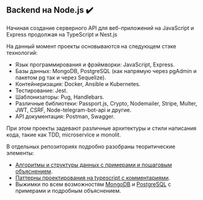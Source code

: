 ## Backend на Node.js ✔️

Начиная создание серверного API для веб-приложений на JavaScript и Express продолжая на TypeScript и Nest.js

На данный момент проекты основываются на следующем стэке технологий: 
- Язык программирования и фрэймворки: JavaScript, Express.
- Базы данных: MongoDB, PostgreSQL (как напрямую через pgAdmin и пакетом pg так и через Sequelize).
- Контейнеризация: Docker, Ansible и Kubernetes.
- Тестирование: Jest.
- Шаблонизаторы: Pug, Handlebars.
- Различные библиотеки: Passport.js, Crypto, Nodemailer, Stripe, Multer, JWT, CSRF, Node-telegram-bot-api и другие.
- API документация: Postman, Swagger.

При этом проекты задевают различные архитектуры и стили написания кода, такие как TDD, microservice и monolit.

В отдельных репозиториях подробно разобраны теоритические элементы:
- [Алгоритмы и структуры данных с примерами и пошаговым объяснением](https://github.com/AveselsJS/data-structures-and-algorithms).
- [Паттерны проектирования на typescript с комментариями](https://github.com/AveselsJS/Typescript-OOP-pattern).
- Выжимки по всем возможностям [MongoDB](https://github.com/AveselsJS/MongoDB-and-mongoose-shorts) и [PostgreSQL](https://github.com/AveselsJS/PosgreSQL-shorts) с примерами и подробным объяснением.
